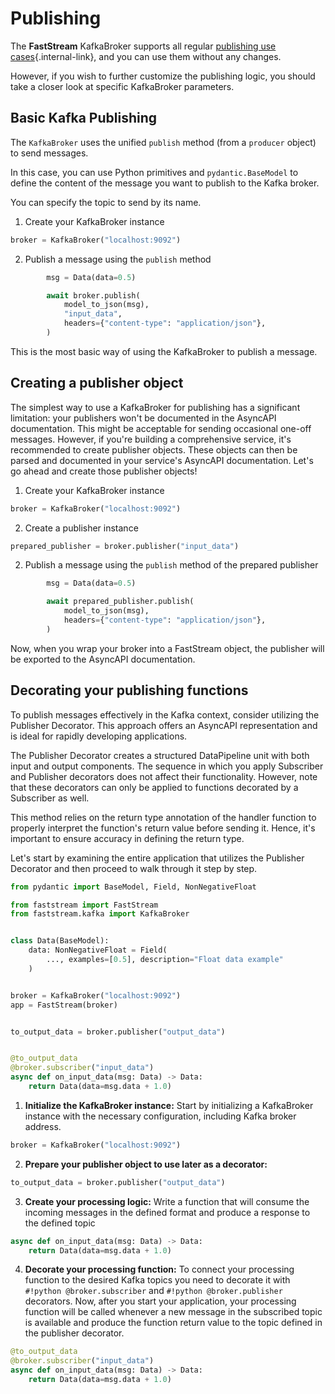 # Publishing

The **FastStream** KafkaBroker supports all regular [publishing use cases](../../getting-started/publishing/index.md){.internal-link}, and you can use them without any changes.

However, if you wish to further customize the publishing logic, you should take a closer look at specific KafkaBroker parameters.

## Basic Kafka Publishing

The `KafkaBroker` uses the unified `publish` method (from a `producer` object) to send messages.

In this case, you can use Python primitives and `pydantic.BaseModel` to define the content of the message you want to publish to the Kafka broker.

You can specify the topic to send by its name.

1. Create your KafkaBroker instance

```python linenums="1"
broker = KafkaBroker("localhost:9092")
```

2. Publish a message using the `publish` method

```python linenums="1"
        msg = Data(data=0.5)

        await broker.publish(
            model_to_json(msg),
            "input_data",
            headers={"content-type": "application/json"},
        )
```

This is the most basic way of using the KafkaBroker to publish a message.

## Creating a publisher object

The simplest way to use a KafkaBroker for publishing has a significant limitation: your publishers won't be documented in the AsyncAPI documentation. This might be acceptable for sending occasional one-off messages. However, if you're building a comprehensive service, it's recommended to create publisher objects. These objects can then be parsed and documented in your service's AsyncAPI documentation. Let's go ahead and create those publisher objects!

1. Create your KafkaBroker instance

```python linenums="1"
broker = KafkaBroker("localhost:9092")
```

2. Create a publisher instance

```python linenums="1"
prepared_publisher = broker.publisher("input_data")
```

2. Publish a message using the `publish` method of the prepared publisher

```python linenums="1"
        msg = Data(data=0.5)

        await prepared_publisher.publish(
            model_to_json(msg),
            headers={"content-type": "application/json"},
        )
```

Now, when you wrap your broker into a FastStream object, the publisher will be exported to the AsyncAPI documentation.

## Decorating your publishing functions

To publish messages effectively in the Kafka context, consider utilizing the Publisher Decorator. This approach offers an AsyncAPI representation and is ideal for rapidly developing applications.

The Publisher Decorator creates a structured DataPipeline unit with both input and output components. The sequence in which you apply Subscriber and Publisher decorators does not affect their functionality. However, note that these decorators can only be applied to functions decorated by a Subscriber as well.

This method relies on the return type annotation of the handler function to properly interpret the function's return value before sending it. Hence, it's important to ensure accuracy in defining the return type.

Let's start by examining the entire application that utilizes the Publisher Decorator and then proceed to walk through it step by step.

```python linenums="1"
from pydantic import BaseModel, Field, NonNegativeFloat

from faststream import FastStream
from faststream.kafka import KafkaBroker


class Data(BaseModel):
    data: NonNegativeFloat = Field(
        ..., examples=[0.5], description="Float data example"
    )


broker = KafkaBroker("localhost:9092")
app = FastStream(broker)


to_output_data = broker.publisher("output_data")


@to_output_data
@broker.subscriber("input_data")
async def on_input_data(msg: Data) -> Data:
    return Data(data=msg.data + 1.0)
```

1. **Initialize the KafkaBroker instance:** Start by initializing a KafkaBroker instance with the necessary configuration, including Kafka broker address.

```python linenums="1"
broker = KafkaBroker("localhost:9092")
```

2. **Prepare your publisher object to use later as a decorator:**

```python linenums="1"
to_output_data = broker.publisher("output_data")
```

3. **Create your processing logic:** Write a function that will consume the incoming messages in the defined format and produce a response to the defined topic

```python linenums="1"
async def on_input_data(msg: Data) -> Data:
    return Data(data=msg.data + 1.0)
```

4. **Decorate your processing function:** To connect your processing function to the desired Kafka topics you need to decorate it with `#!python @broker.subscriber` and `#!python @broker.publisher` decorators. Now, after you start your application, your processing function will be called whenever a new message in the subscribed topic is available and produce the function return value to the topic defined in the publisher decorator.

```python linenums="1"
@to_output_data
@broker.subscriber("input_data")
async def on_input_data(msg: Data) -> Data:
    return Data(data=msg.data + 1.0)
```
